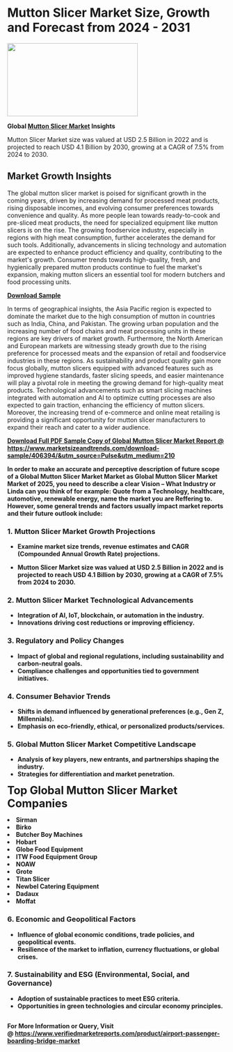 <H1>Mutton Slicer Market Size, Growth and Forecast from 2024 - 2031</H1><img class="aligncenter size-medium wp-image-584254" src="https://thirdeyenews.in/wp-content/uploads/2024/09/Global-Market-Research-300x168.jpeg" alt="" width="300" height="168" /><p><strong>Global&nbsp;<a href="https://www.marketsizeandtrends.com/download-sample/406394/&amp;utm_source=Pulse&amp;utm_medium=210">Mutton Slicer Market</a> Insights</strong></p><p>Mutton Slicer Market size was valued at USD 2.5 Billion in 2022 and is projected to reach USD 4.1 Billion by 2030, growing at a CAGR of 7.5% from 2024 to 2030.</p><p><h2>Market Growth Insights</h2> <p>The global mutton slicer market is poised for significant growth in the coming years, driven by increasing demand for processed meat products, rising disposable incomes, and evolving consumer preferences towards convenience and quality. As more people lean towards ready-to-cook and pre-sliced meat products, the need for specialized equipment like mutton slicers is on the rise. The growing foodservice industry, especially in regions with high meat consumption, further accelerates the demand for such tools. Additionally, advancements in slicing technology and automation are expected to enhance product efficiency and quality, contributing to the market's growth. Consumer trends towards high-quality, fresh, and hygienically prepared mutton products continue to fuel the market's expansion, making mutton slicers an essential tool for modern butchers and food processing units.</p> <p><strong><a href="sample_link_here">Download Sample</a></strong></p> <p>In terms of geographical insights, the Asia Pacific region is expected to dominate the market due to the high consumption of mutton in countries such as India, China, and Pakistan. The growing urban population and the increasing number of food chains and meat processing units in these regions are key drivers of market growth. Furthermore, the North American and European markets are witnessing steady growth due to the rising preference for processed meats and the expansion of retail and foodservice industries in these regions. As sustainability and product quality gain more focus globally, mutton slicers equipped with advanced features such as improved hygiene standards, faster slicing speeds, and easier maintenance will play a pivotal role in meeting the growing demand for high-quality meat products. Technological advancements such as smart slicing machines integrated with automation and AI to optimize cutting processes are also expected to gain traction, enhancing the efficiency of mutton slicers. Moreover, the increasing trend of e-commerce and online meat retailing is providing a significant opportunity for mutton slicer manufacturers to expand their reach and cater to a wider audience. <p><strong><a href="more_link_here"></p><p><span class=""><strong>Download Full PDF Sample Copy of Global Mutton Slicer Market Report</strong> @ <a href="https://www.marketsizeandtrends.com/download-sample/406394/&amp;utm_source=Pulse&amp;utm_medium=210" target="_blank">https://www.marketsizeandtrends.com/download-sample/406394/&amp;utm_source=Pulse&amp;utm_medium=210</a></span></p><p>In order to make an accurate and perceptive description of future scope of a Global&nbsp;Mutton Slicer Market Market as Global&nbsp;Mutton Slicer Market Market of 2025, you need to describe a clear Vision &ndash; What Industry or Linda can you think of for example: Quote from a Technology, healthcare, automotive, renewable energy, name the market you are Reffering to. However, some general trends and factors usually impact market reports and their future outlook include:</p><h3>1.&nbsp;<strong>Mutton Slicer Market Growth Projections</strong></h3><ul><li>Examine market size trends, revenue estimates and CAGR (Compounded Annual Growth Rate) projections.</li><li><p>Mutton Slicer Market size was valued at USD 2.5 Billion in 2022 and is projected to reach USD 4.1 Billion by 2030, growing at a CAGR of 7.5% from 2024 to 2030.</p></li></ul><h3>2.&nbsp;<strong>Mutton Slicer Market Technological Advancements</strong></h3><ul><li>Integration of AI, IoT, blockchain, or automation in the industry.</li><li>Innovations driving cost reductions or improving efficiency.</li></ul><h3>3.&nbsp;<strong>Regulatory and Policy Changes</strong></h3><ul><li>Impact of global and regional regulations, including sustainability and carbon-neutral goals.</li><li>Compliance challenges and opportunities tied to government initiatives.</li></ul><h3>4.&nbsp;<strong>Consumer Behavior Trends</strong></h3><ul><li>Shifts in demand influenced by generational preferences (e.g., Gen Z, Millennials).</li><li>Emphasis on eco-friendly, ethical, or personalized products/services.</li></ul><h3>5.&nbsp;<strong>Global Mutton Slicer Market Competitive Landscape</strong></h3><ul><li>Analysis of key players, new entrants, and partnerships shaping the industry.</li><li>Strategies for differentiation and market penetration.</li></ul><p data-pm-slice="1 1 []"><span style="color: inherit; font-family: inherit; font-size: 25px;">Top Global Mutton Slicer Market Companies</span></p><div class="" data-test-id=""><p><li>Sirman</li><li> Birko</li><li> Butcher Boy Machines</li><li> Hobart</li><li> Globe Food Equipment</li><li> ITW Food Equipment Group</li><li> NOAW</li><li> Grote</li><li> Titan Slicer</li><li> Newbel Catering Equipment</li><li> Dadaux</li><li> Moffat</li></p></div><h3>6.&nbsp;<strong>Economic and Geopolitical Factors</strong></h3><ul><li>Influence of global economic conditions, trade policies, and geopolitical events.</li><li>Resilience of the market to inflation, currency fluctuations, or global crises.</li></ul><h3>7.&nbsp;<strong>Sustainability and ESG (Environmental, Social, and Governance)</strong></h3><ul><li>Adoption of sustainable practices to meet ESG criteria.</li><li>Opportunities in green technologies and circular economy principles.</li></ul><h2><strong style="font-size: 14px;">For More Information or Query, Visit @&nbsp;</strong><a style="background-color: #ffffff; font-size: 14px;" href="https://www.marketsizeandtrends.com/report/mutton-slicer-market/" target="_blank">https://www.verifiedmarketreports.com/product/airport-passenger-boarding-bridge-market</a></h2>
